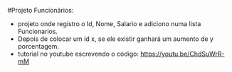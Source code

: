 #Projeto Funcionários:
- projeto onde registro o Id, Nome, Salario e adiciono numa lista Funcionarios.
- Depois de colocar um id x, se ele existir ganhará um aumento de y porcentagem.
- tutorial no youtube escrevendo o código: https://youtu.be/ChdSuWrR-mM
